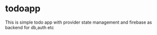 # todoapp
This is simple todo app with provider state management and firebase as backend for db,auth etc

